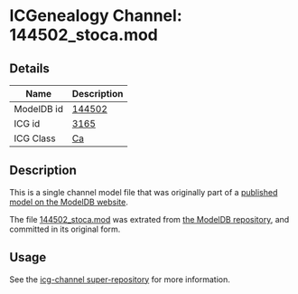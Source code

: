 # ICGenealogy Channel: 144502\_stoca.mod

## Details

Name | Description
---- | -----------
ModelDB id | [144502](http://senselab.med.yale.edu/ModelDB/ShowModel.cshtml?model=144502)
ICG id | [3165](http://icg.neurotheory.ox.ac.uk/channels/3/3165)
ICG Class | [Ca](http://icg.neurotheory.ox.ac.uk/channels/3)

## Description

This is a single channel model file that was originally part of a [published model on the ModelDB website](http://senselab.med.yale.edu/mModelDB/ShowModel.cshtml?model=144502).

The file [144502\_stoca.mod](144502_stoca.mod) was extrated from [the ModelDB repository](http://senselab.med.yale.edu/ModelDB/ShowModel.cshtml?model=144502), and committed in its original form.

## Usage

See the [icg-channel super-repository](https://github.com/icgenealogy/icg-channels) for more information.